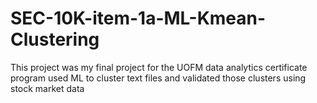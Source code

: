 # SEC-10K-item-1a-ML-Kmean-Clustering
This project was my final project for the UOFM data analytics certificate program used ML to cluster text files and validated those clusters using stock market data
